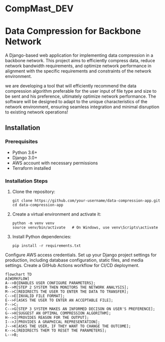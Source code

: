 # CompMast_DEV

    
# Data Compression for Backbone Network

A Django-based web application for implementing data compression in a backbone network. This project aims to efficiently compress data, reduce network bandwidth requirements, and optimize network performance in alignment with the specific requirements and constraints of the network environment.

we are developing a tool that will efficiently recommend the data compression algorithm preferable for the user input of file type and size to be sent and his preference, ultimately optimize network performance. The software will be designed to adapt to the unique characteristics of the network environment, ensuring seamless integration and minimal disruption to existing network operations!

## Installation

### Prerequisites

- Python 3.6+
- Django 3.0+
- AWS account with necessary permissions
- Terraform installed

### Installation Steps

1. Clone the repository:

   ```shell
   git clone https://github.com/your-username/data-compression-app.git
   cd data-compression-app
   
2. Create a virtual environment and activate it:

   ```shell
   python -m venv venv
   source venv/bin/activate   # On Windows, use venv\Scripts\activate

3. Install Python dependencies:

   ```shell
   pip install -r requirements.txt

 Configure AWS access credentials.
 Set up your Django project settings for production, including database configuration, static 
 files, and media settings.
 Create a GitHub Actions workflow for CI/CD deployment.

 

```mermaid
flowchart TD
A[WORKFLOW]
A-->B{ENABLES USER CONFIGURE PARAMETERS};
B-->M[STEP 2 SYSTEM THEN MONITORS THE NETWORK ANALYSIS];
M-->C[REDIRECTS THE USER TO ENTER THE DATA TO TRANSFER];
C-->E[INVALID FILE FORMAT];
E-->F[ASKS THE USER TO ENTER AN ACCEPTABLE FILE];
F-->C;
C-->G[STEP 3 SYSTEM MAKES AN INFORMED DECISON ON USER'S PREFERENCE];
G-->H[SUGGEST AN OPTIMAL COMPRESSION ALGORITHM];
H-->I[PROVIDES REASON FOR THE OUTPUT];
I-->J[PROVIDES A GRAPHICAL REPRESENTATION];
J-->K[ASKS THE USER, IF THEY WANT TO CHANGE THE OUTCOME];
K-->L[REDIRECTS THEM TO RESET THE PARAMETERS];
L-->B;
```
